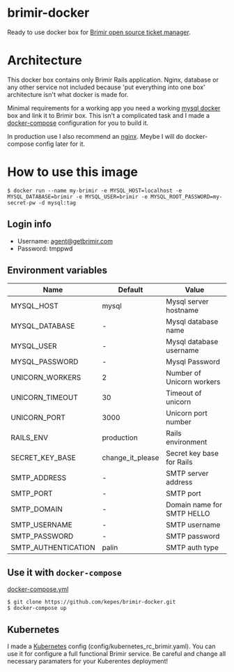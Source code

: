 # brimir-docker
Ready to use docker box for [Brimir open source ticket manager](https://github.com/ivaldi/brimir).

# Architecture
This docker box contains only Brimir Rails application. Nginx, database or any other
service not included because 'put everything into one box' architecture isn't what
docker is made for.

Minimal requirements for a working app you need a working [mysql docker](https://hub.docker.com/_/mysql/)
box and link it to Brimir box. This isn't a complicated task and I made a
[docker-compose](https://docs.docker.com/compose/) configuration for you to build it.

In production use I also recommend an [nginx](https://hub.docker.com/_/nginx/).
Meybe I will do docker-compose config later for it.

# How to use this image
```
$ docker run --name my-brimir -e MYSQL_HOST=localhost -e MYSQL_DATABASE=brimir -e MYSQL_USER=brimir -e MYSQL_ROOT_PASSWORD=my-secret-pw -d mysql:tag
```

## Login info

* Username: agent@getbrimir.com
* Password: tmppwd

## Environment variables

Name                | Default             | Value
------------------- | ------------------- | -------------
MYSQL_HOST          | mysql               | Mysql server hostname
MYSQL_DATABASE      | -                   | Mysql database name
MYSQL_USER          | -                   | Mysql database username
MYSQL_PASSWORD      | -                   | Mysql Password
UNICORN_WORKERS     | 2                   | Number of Unicorn workers
UNICORN_TIMEOUT     | 30                  | Timeout of unicorn
UNICORN_PORT        | 3000                | Unicorn port number
RAILS_ENV           | production          | Rails environment
SECRET_KEY_BASE     | change_it_please    | Secret key base for Rails
SMTP_ADDRESS        | -                   | SMTP server address
SMTP_PORT           | -                   | SMTP port
SMTP_DOMAIN         | -                   | Domain name for SMTP HELLO
SMTP_USERNAME       | -                   | SMTP username
SMTP_PASSWORD       | -                   | SMTP password
SMTP_AUTHENTICATION | palin               | SMTP auth type

## Use it with `docker-compose`

[docker-compose.yml](https://github.com/kepes/brimir-docker/blob/master/docker-compose.yml)
```
$ git clone https://github.com/kepes/brimir-docker.git
$ docker-compose up
```

## Kubernetes

I made a [Kubernetes](http://kubernetes.io/) config (config/kubernetes_rc_brimir.yaml).
You can use it for configure a full functional Brimir service. Be careful and change all
necessary paramaters for your Kuberentes deployment!
